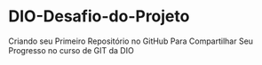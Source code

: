 # DIO-Desafio-do-Projeto
Criando seu Primeiro Repositório no GitHub Para Compartilhar Seu Progresso no curso de GIT da DIO
